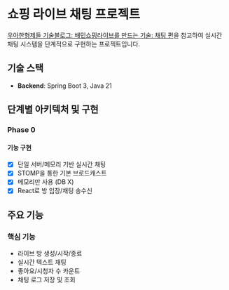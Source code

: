 # 쇼핑 라이브 채팅 프로젝트

[우아한형제들 기술블로그: 배민쇼핑라이브를 만드는 기술: 채팅 편](https://techblog.woowahan.com/5268/)을 참고하여 실시간 채팅 시스템을 단계적으로 구현하는 프로젝트입니다.

## 기술 스택

- **Backend**: Spring Boot 3, Java 21

## 단계별 아키텍처 및 구현

### Phase 0

#### 기능 구현
- [X] 단일 서버/메모리 기반 실시간 채팅
- [X] STOMP을 통한 기본 브로드캐스트
- [X] 메모리만 사용 (DB X)
- [X] React로 방 입장/채팅 송수신

## 주요 기능

### 핵심 기능
- 라이브 방 생성/시작/종료
- 실시간 텍스트 채팅
- 좋아요/시청자 수 카운트
- 채팅 로그 저장 및 조회



